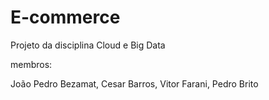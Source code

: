 # E-commerce
Projeto da disciplina Cloud e Big Data

membros:

João Pedro Bezamat,
Cesar Barros,
Vitor Farani,
Pedro Brito

